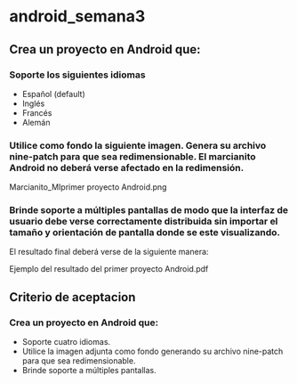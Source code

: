 # android_semana3

## Crea un proyecto en Android que:

### Soporte los siguientes idiomas

* Español (default)
* Inglés
* Francés
* Alemán

### Utilice como fondo la siguiente imagen. Genera su archivo nine-patch para que sea redimensionable. El marcianito Android no deberá verse afectado en la redimensión.

Marcianito_MIprimer proyecto Android.png

### Brinde soporte a múltiples pantallas de modo que la interfaz de usuario debe verse correctamente distribuida sin importar el tamaño y orientación de pantalla donde se este visualizando.

El resultado final deberá verse de la siguiente manera:

Ejemplo del resultado del primer proyecto Android.pdf

## Criterio de aceptacion

### Crea un proyecto en Android que:

* Soporte cuatro idiomas.
* Utilice la imagen adjunta como fondo generando su archivo nine-patch para que sea redimensionable.
* Brinde soporte a múltiples pantallas.
